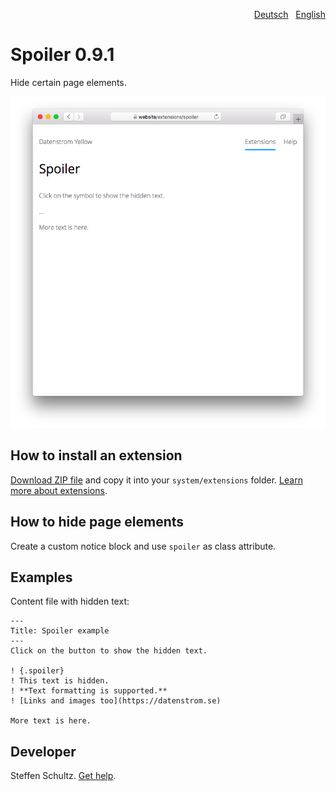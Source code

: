 <p align="right"><a href="README-de.md">Deutsch</a> &nbsp; <a href="README.md">English</a></p>

# Spoiler 0.9.1

Hide certain page elements.

<p align="center"><img src="SCREENSHOT.png" alt="Screenshot"></p>

## How to install an extension

[Download ZIP file](https://github.com/schulle4u/yellow-spoiler/archive/refs/heads/main.zip) and copy it into your `system/extensions` folder. [Learn more about extensions](https://github.com/annaesvensson/yellow-update).

## How to hide page elements

Create a custom notice block and use `spoiler` as class attribute. 

## Examples

Content file with hidden text:

~~~
---
Title: Spoiler example
---
Click on the button to show the hidden text. 

! {.spoiler}
! This text is hidden.  
! **Text formatting is supported.**
! [Links and images too](https://datenstrom.se)

More text is here. 
~~~

## Developer

Steffen Schultz. [Get help](https://datenstrom.se/yellow/help/).
